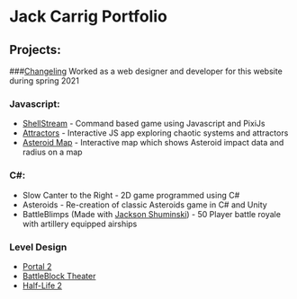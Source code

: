 # Jack Carrig Portfolio
## Projects:
###[Changeling](https://www.changelingvr.com/)
Worked as a web designer and developer for this website during spring 2021
### Javascript:
* [ShellStream](https://people.rit.edu/jxc2476/230/Project4/) - Command based game using Javascript and PixiJs
* [Attractors](https://people.rit.edu/jxc2476/330/Project1/) - Interactive JS app exploring chaotic systems and attractors
* [Asteroid Map](https://people.rit.edu/jxc2476/330/Project-3/) - Interactive map which shows Asteroid impact data and radius on a map
### C#:
* Slow Canter to the Right - 2D game programmed using C#
* Asteroids - Re-creation of classic Asteroids game in C# and Unity
* BattleBlimps (Made with [Jackson Shuminski](https://github.com/JacksonShuminski/BattleBlimps)) - 50 Player battle royale with artillery equipped airships
### Level Design
* [Portal 2](https://youtu.be/0nlKEEy4Auc)
* [BattleBlock Theater](https://youtu.be/vYRD0roUlaY)
* [Half-Life 2](https://youtu.be/WOt8AnQH-54)

